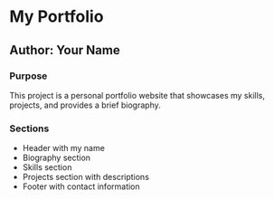 # My Portfolio

## Author: Your Name

### Purpose
This project is a personal portfolio website that showcases my skills, projects, and provides a brief biography.

### Sections
- Header with my name
- Biography section
- Skills section
- Projects section with descriptions
- Footer with contact information
